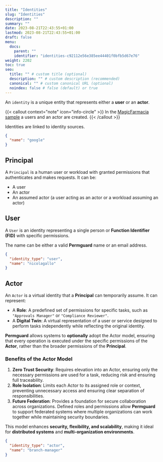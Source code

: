 ```yaml
---
title: "Identities"
slug: "Identities"
description: ""
summary: ""
date: 2023-08-21T22:43:55+01:00
lastmod: 2023-08-21T22:43:55+01:00
draft: false
menu:
  docs:
    parent: ""
    identifier: "identities-c92112e56e385ee44401f0bfb5d67e76"
weight: 2202
toc: true
seo:
  title: "" # custom title (optional)
  description: "" # custom description (recommended)
  canonical: "" # custom canonical URL (optional)
  noindex: false # false (default) or true
---
```


An `identity` is a unique entity that represents either a **user** or an **actor**.

{{< callout context="note" icon="info-circle" >}}
In the [MagicFarmacia sample](/docs/0.1.x/getting-started/hands-on-example/) a users and an actor are created.
{{< /callout >}}

Identities are linked to identity sources.

```json
{
  "name": "google"
}
```

## Principal

A `Principal` is a human user or workload with granted permissions that authenticates and makes requests. It can be:

- A user
- An actor
- An assumed actor (a user acting as an actor or a workload assuming an actor)

## User

A `User` is an identity representing a single person or **Function Identifier (FID)** with specific permissions.

The name can be either a valid **Permguard** name or an email address.

```json
{
  "identity_type": "user",
  "name": "nicolagallo"
}
```

## Actor

An `Actor` is a virtual identity that a **Principal** can temporarily assume. It can represent:

- A **Role**: A predefined set of permissions for specific tasks, such as `"Approvals Manager"` or `"Compliance Reviewer"`.
- A **Digital Twin**: A virtual representation of a user or service designed to perform tasks independently while reflecting the original identity.

**Permguard** allows systems to **optionally** adopt the Actor model, ensuring that every operation is executed under the specific permissions of the **Actor**, rather than the broader permissions of the **Principal**.

### Benefits of the Actor Model

1. **Zero Trust Security**: Requires elevation into an Actor, ensuring only the necessary permissions are used for a task, reducing risk and ensuring full traceability.
2. **Role Isolation**: Limits each Actor to its assigned role or context, preventing unnecessary access and ensuring clear separation of responsibilities.
3. **Future Federation**: Provides a foundation for secure collaboration across organizations. Defined roles and permissions allow **Permguard** to support federated systems where multiple organizations can work together while maintaining security boundaries.

This model enhances **security, flexibility, and scalability**, making it ideal for **distributed systems** and **multi-organization environments**.

```json
{
  "identity_type": "actor",
  "name": "branch-manager"
}
```

